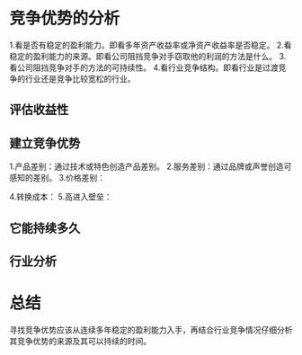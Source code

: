 # 竞争优势的分析
1.看是否有稳定的盈利能力。即看多年资产收益率或净资产收益率是否稳定。
2.看稳定的盈利能力的来源。即看公司阻挡竞争对手窃取他的利润的方法是什么。
3.看公司阻挡竞争对手的方法的可持续性。
4.看行业竞争结构。即看行业是过渡竞争的行业还是竞争比较宽松的行业。

## 评估收益性
## 建立竞争优势
1.产品差别：通过技术或特色创造产品差别。
2.服务差别：通过品牌或声誉创造可感知的差别。
3.价格差别：

4.转换成本：
5.高进入壁垒：
## 它能持续多久
## 行业分析

# 总结
寻找竞争优势应该从连续多年稳定的盈利能力入手，再结合行业竞争情况仔细分析其竞争优势的来源及其可以持续的时间。